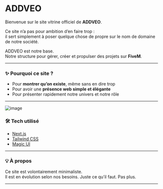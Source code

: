 # ADDVEO

Bienvenue sur le site vitrine officiel de **ADDVEO**.

Ce site n’a pas pour ambition d’en faire trop :  
il sert simplement à poser quelque chose de propre sur le nom de domaine de notre société.

ADDVEO est notre base.  
Notre structure pour gérer, créer et propulser des projets sur **FiveM**.

---

### ✨ Pourquoi ce site ?

- Pour **montrer qu’on existe**, même sans en dire trop
- Pour avoir une **présence web simple et élégante**
- Pour présenter rapidement notre univers et notre rôle

---
![image](https://github.com/user-attachments/assets/ab49d015-f5f9-4053-972b-a79d2e0d3317)

### 🛠️ Tech utilisé

- [Next.js](https://nextjs.org)
- [Tailwind CSS](https://tailwindcss.com)
- [Magic UI](https://magicui.design) 

---

### 💡 À propos

Ce site est volontairement minimaliste.  
Il est en évolution selon nos besoins. Juste ce qu’il faut. Pas plus.

---
